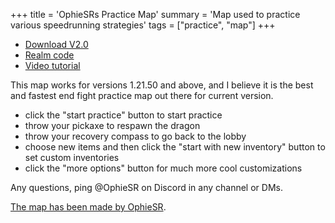 +++
title = 'OphieSRs Practice Map'
summary = 'Map used to practice various speedrunning strategies'
tags = ["practice", "map"]
+++

- [Download V2.0](../Ophie_Map_V2.0.mcworld)
- [Realm code](https://realms.gg/aRzsqKHzQvs6zrg)
- [Video tutorial](https://www.youtube.com/watch?v=krWGwbbdAoI)

This map works for versions 1.21.50 and above, and I believe it is the
best and fastest end fight practice map out there for current version. 

- click the "start practice" button to start practice
- throw your pickaxe to respawn the dragon
- throw your recovery compass to go back to the lobby
- choose new items and then click the "start with new inventory" button to set custom inventories
- click the "more options" button for much more cool customizations

Any questions, ping @OphieSR on Discord in any channel or DMs.

[The map has been made by
OphieSR](https://www.speedrun.com/users/OphieSR).
